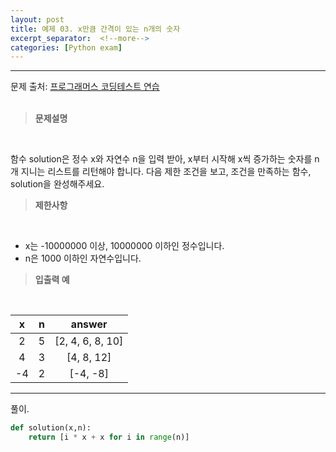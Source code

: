```yaml
---
layout: post
title: 예제 03. x만큼 간격이 있는 n개의 숫자
excerpt_separator:  <!--more-->
categories: [Python exam]
---
```

___

문제 출처: [프로그래머스 코딩테스트 연습](https://programmers.co.kr/learn/courses/30/lessons/12954)
<br><br>
> **문제설명**
<br>

함수 solution은 정수 x와 자연수 n을 입력 받아, x부터 시작해 x씩 증가하는 숫자를 n개 지니는 리스트를 리턴해야 합니다. 다음 제한 조건을 보고, 조건을 만족하는 함수, solution을 완성해주세요.

> **제한사항**
<br>

- x는 -10000000 이상, 10000000 이하인 정수입니다.
- n은 1000 이하인 자연수입니다.

> **입출력 예**
<br>

| <center>x</center> |  <center>n</center> |  <center>answer</center> |
| :--------: | :--------: | :--------: |
| 2 | <center>5</center> | <center>[2, 4, 6, 8, 10] </center> |
| 4 | <center>3</center></center> | <center>[4, 8, 12]</center> |
| -4 | <center>2</center></center> | <center>[-4, -8]</center> |

___


풀이. 
```python
def solution(x,n):
    return [i * x + x for i in range(n)]
```

 